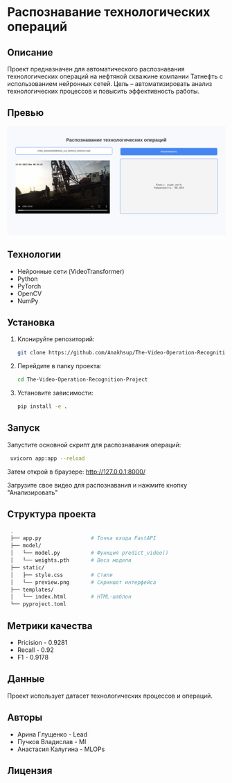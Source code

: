 
# Распознавание технологических операций

## Описание
Проект предназначен для автоматического распознавания технологических операций на нефтяной скважине компании Татнефть с использованием нейронных сетей. 
Цель – автоматизировать анализ технологических процессов и повысить эффективность работы.

## Превью

![preview](static/preview.png)


## Технологии
- Нейронные сети (VideoTransformer)
- Python
- PyTorch
- OpenCV
- NumPy

## Установка
1. Клонируйте репозиторий:

   ```sh
   git clone https://github.com/Anakhsup/The-Video-Operation-Recognition-Project
   ```
   
2. Перейдите в папку проекта:
   
   ```sh
   cd The-Video-Operation-Recognition-Project
   ```
   
3. Установите зависимости:
   
   ```sh
   pip install -e .
   ```
   

## Запуск
Запустите основной скрипт для распознавания операций:

   ```sh
	uvicorn app:app --reload
   ```
Затем открой в браузере: http://127.0.0.1:8000/

Загрузите свое видео для распознавания и нажмите кнопку "Анализировать"

## Структура проекта

   ```sh
    .
    ├── app.py                # Точка входа FastAPI
    ├── model/
    │   └── model.py          # Функция predict_video()
    │   └── weights.pth       # Веса модели
    ├── static/
    │   ├── style.css         # Стили
    │   └── preview.png       # Скриншот интерфейса
    ├── templates/
    │   └── index.html        # HTML-шаблон
    └── pyproject.toml
   ```

## Метрики качества
- Pricision - 0.9281
- Recall - 0.92
- F1 - 0.9178


## Данные
Проект использует датасет технологических процессов и операций.

## Авторы
- Арина Глущенко - Lead 
- Пучков Владислав - Ml
- Анастасия Калугина - MLOPs

## Лицензия

